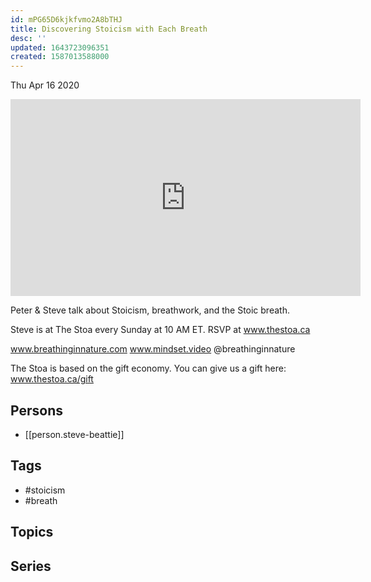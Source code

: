 ```yaml
---
id: mPG65D6kjkfvmo2A8bTHJ
title: Discovering Stoicism with Each Breath
desc: ''
updated: 1643723096351
created: 1587013588000
---
```





Thu Apr 16 2020

<iframe width="560" height="315" src="https://www.youtube.com/embed/R35CxtZ87QM" title="Discovering Stoicism with Each Breath w/ Steve Beattie" frameborder="0" allow="accelerometer; autoplay; clipboard-write; encrypted-media; gyroscope; picture-in-picture" allowfullscreen ></iframe>

Peter & Steve talk about Stoicism, breathwork, and the Stoic breath.

Steve is at The Stoa every Sunday at 10 AM ET. RSVP at www.thestoa.ca

www.breathinginnature.com
www.mindset.video
@breathinginnature

The Stoa is based on the gift economy. You can give us a gift here: www.thestoa.ca/gift

## Persons

- [[person.steve-beattie]]

## Tags

- #stoicism
- #breath

## Topics



## Series



